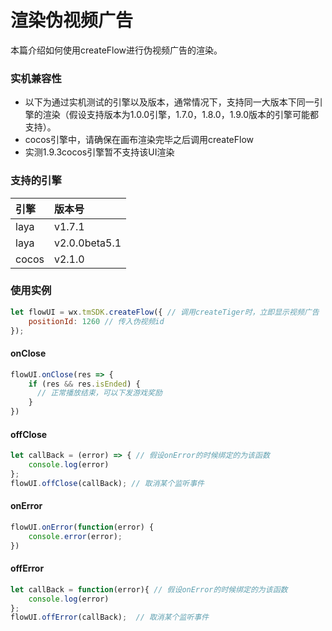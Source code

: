 # 渲染伪视频广告

本篇介绍如何使用createFlow进行伪视频广告的渲染。

### **实机兼容性**

* 以下为通过实机测试的引擎以及版本，通常情况下，支持同一大版本下同一引擎的渲染（假设支持版本为1.0.0引擎，1.7.0，1.8.0，1.9.0版本的引擎可能都支持）。
* cocos引擎中，请确保在画布渲染完毕之后调用createFlow
* 实测1.9.3cocos引擎暂不支持该UI渲染

### 支持的引擎

| 引擎 | 版本号 |
| :--- | :--- |
| laya | v1.7.1 |
| laya | v2.0.0beta5.1 |
| cocos | v2.1.0 |

### **使用实例**

```javascript
let flowUI = wx.tmSDK.createFlow({ // 调用createTiger时，立即显示视频广告
    positionId: 1260 // 传入伪视频id
});
```

#### **onClose**

```javascript
flowUI.onClose(res => {
    if (res && res.isEnded) {
      // 正常播放结束，可以下发游戏奖励
    }
})
```

#### offClose

```javascript
let callBack = (error) => { // 假设onError的时候绑定的为该函数
    console.log(error)
};
flowUI.offClose(callBack); // 取消某个监听事件
```

#### **onError**

```javascript
flowUI.onError(function(error) {
    console.error(error);
})
```

#### **offError**

```javascript
let callBack = function(error){ // 假设onError的时候绑定的为该函数
    console.log(error)
};
flowUI.offError(callBack);  // 取消某个监听事件
```

